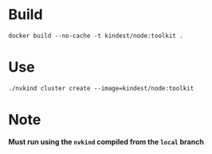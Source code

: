 # Build
```shell
docker build --no-cache -t kindest/node:toolkit .
```

# Use
```shell
./nvkind cluster create --image=kindest/node:toolkit
```
# Note
__Must run using the `nvkind` compiled from the `local` branch__